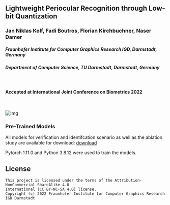 ## Lightweight Periocular Recognition through Low-bit Quantization
### Jan Niklas Kolf, Fadi Boutros, Florian Kirchbuchner, Naser Damer

##### Fraunhofer Institute for Computer Graphics Research IGD, Darmstadt, Germany
##### Department of Computer Science, TU Darmstadt, Darmstadt, Germany
<br/>

#### Accepted at International Joint Conference on Biometrics 2022
<br/>

![img](https://share.jankolf.de/s/8A24qzRg5wC2sGG/preview)

### Pre-Trained Models

All models for verification and identifcation scenario as well as the ablation study are available for download: [download](https://share.jankolf.de/s/nwzjWgMcoCDe9r3)
<br/>

Pytorch 1.11.0 and Python 3.8.12 were used to train the models.

## License

```
This project is licensed under the terms of the Attribution-NonCommercial-ShareAlike 4.0 
International (CC BY-NC-SA 4.0) license. 
Copyright (c) 2022 Fraunhofer Institute for Computer Graphics Research IGD Darmstadt
```

